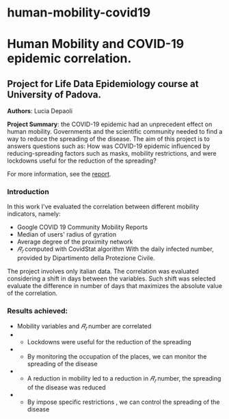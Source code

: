 # human-mobility-covid19
# Human Mobility and COVID-19 epidemic correlation. 

## Project for Life Data Epidemiology course at University of Padova.

**Authors**: Lucia Depaoli

**Project Summary**: the COVID-19 epidemic had an unprecedent effect on human mobility.
Governments and the scientific community needed to find a way to reduce the spreading of the disease.
The aim of this project is to answers questions such as: How was COVID-19 epidemic influenced by reducing-spreading factors such as masks, mobility restrictions, and were lockdowns useful for the reduction of the spreading?

For more information, see the [report](https://github.com/luciadepaoli/human-mobility-covid19/blob/main/human_mobility_covid.pdf).

### Introduction
In this work I've evaluated the correlation between different mobility indicators, namely:
- Google COVID 19 Community Mobility Reports
- Median of users' radius of gyration
- Average degree of the proximity network
- $𝑅_𝑡$ computed with CovidStat algorithm
With the daily infected number, provided by Dipartimento della Protezione Civile.

The project involves only italian data. The correlation was evaluated considering a shift in days between the variables. Such shift was selected evaluate the difference in number of days that maximizes the absolute value of the correlation.

### Results achieved:
- Mobility variables and $𝑅_𝑡$ number are correlated
- - Lockdowns were useful for the reduction of the spreading
- - By monitoring the occupation of the places, we can monitor the spreading of the disease
- - A reduction in mobility led to a reduction in $𝑅_𝑡$ number, the spreading of the disease was reduced
- - By impose specific restrictions , we can control the spreading of the disease
